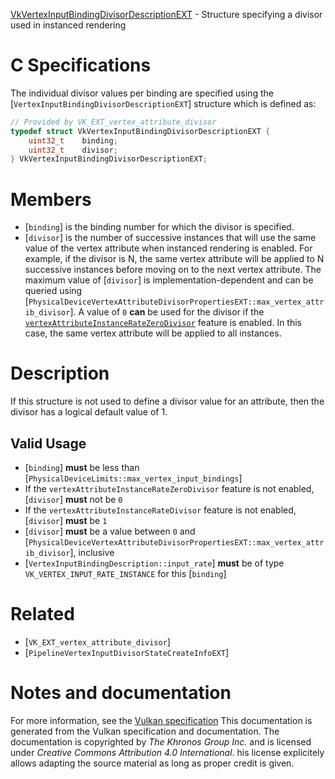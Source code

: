 [VkVertexInputBindingDivisorDescriptionEXT](https://www.khronos.org/registry/vulkan/specs/1.3-extensions/man/html/VkVertexInputBindingDivisorDescriptionEXT.html) - Structure specifying a divisor used in instanced rendering

# C Specifications
The individual divisor values per binding are specified using the
[`VertexInputBindingDivisorDescriptionEXT`] structure which is defined
as:
```c
// Provided by VK_EXT_vertex_attribute_divisor
typedef struct VkVertexInputBindingDivisorDescriptionEXT {
    uint32_t    binding;
    uint32_t    divisor;
} VkVertexInputBindingDivisorDescriptionEXT;
```

# Members
- [`binding`] is the binding number for which the divisor is specified.
- [`divisor`] is the number of successive instances that will use the same value of the vertex attribute when instanced rendering is enabled. For example, if the divisor is N, the same vertex attribute will be applied to N successive instances before moving on to the next vertex attribute. The maximum value of [`divisor`] is implementation-dependent and can be queried using [`PhysicalDeviceVertexAttributeDivisorPropertiesEXT::max_vertex_attrib_divisor`]. A value of `0` **can**  be used for the divisor if the [`vertexAttributeInstanceRateZeroDivisor`](https://www.khronos.org/registry/vulkan/specs/1.3-extensions/html/vkspec.html#features-vertexAttributeInstanceRateZeroDivisor) feature is enabled. In this case, the same vertex attribute will be applied to all instances.

# Description
If this structure is not used to define a divisor value for an attribute,
then the divisor has a logical default value of 1.
## Valid Usage
-  [`binding`] **must**  be less than [`PhysicalDeviceLimits::max_vertex_input_bindings`]
-    If the `vertexAttributeInstanceRateZeroDivisor` feature is not enabled, [`divisor`] **must**  not be `0`
-    If the `vertexAttributeInstanceRateDivisor` feature is not enabled, [`divisor`] **must**  be `1`
-  [`divisor`] **must**  be a value between `0` and [`PhysicalDeviceVertexAttributeDivisorPropertiesEXT::max_vertex_attrib_divisor`], inclusive
-  [`VertexInputBindingDescription::input_rate`] **must**  be of type `VK_VERTEX_INPUT_RATE_INSTANCE` for this [`binding`]

# Related
- [`VK_EXT_vertex_attribute_divisor`]
- [`PipelineVertexInputDivisorStateCreateInfoEXT`]

# Notes and documentation
For more information, see the [Vulkan specification](https://www.khronos.org/registry/vulkan/specs/1.3-extensions/html/vkspec.html)
This documentation is generated from the Vulkan specification and documentation.
The documentation is copyrighted by *The Khronos Group Inc.* and is licensed under *Creative Commons Attribution 4.0 International*.
his license explicitely allows adapting the source material as long as proper credit is given.
        